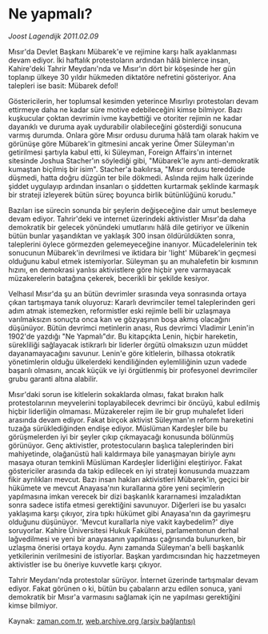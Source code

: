 # Ne yapmalı?

*Joost Lagendijk 2011.02.09*

<td class="columnist-detail">
<p>Mısır'da Devlet Başkanı Mübarek'e ve rejimine karşı halk ayaklanması devam ediyor. İki haftalık protestoların ardından hâlâ binlerce insan, Kahire'deki Tahrir Meydanı'nda ve Mısır'ın dört bir köşesinde her gün toplanıp ülkeye 30 yıldır hükmeden diktatöre nefretini gösteriyor. Ana talepleri ise basit: Mübarek defol!</p>
<p>
<div id="haberMetinDiv">
<p>Göstericilerin, her toplumsal kesimden yeterince Mısırlıyı protestoları devam ettirmeye daha ne kadar süre motive edebileceğini kimse bilmiyor. Bazı kuşkucular çoktan devrimin ivme kaybettiği ve otoriter rejimin ne kadar dayanıklı ve duruma ayak uydurabilir olabileceğini gösterdiği sonucuna varmış durumda. Onlara göre Mısır ordusu duruma hâlâ tam olarak hakim ve görünüşe göre Mübarek'in gitmesini ancak yerine Ömer Süleyman'ın getirilmesi şartıyla kabul etti, ki Süleyman, Foreign Affairs'ın internet sitesinde Joshua Stacher'ın söylediği gibi, "Mübarek'le aynı anti-demokratik kumaştan biçilmiş bir isim". Stacher'a bakılırsa, "Mısır ordusu tereddüde düşmedi, hatta doğru düzgün ter bile dökmedi. Aslında rejim halk üzerinde şiddet uygulayıp ardından insanları o şiddetten kurtarmak şeklinde karmaşık bir strateji izleyerek bütün süreç boyunca birlik bütünlüğünü korudu."
<p>Bazıları ise sürecin sonunda bir şeylerin değişeceğine dair umut beslemeye devam ediyor. Tahrir'deki ve internet üzerindeki aktivistler Mısır'da daha demokratik bir gelecek yönündeki umutlarını hâlâ dile getiriyor ve ülkenin bütün bunlar yaşandıktan ve yaklaşık 300 insan öldürüldükten sonra, taleplerini öylece görmezden gelemeyeceğine inanıyor. Mücadelelerinin tek sonucunun Mübarek'in devrilmesi ve iktidara bir 'light' Mübarek'in geçmesi olduğunu kabul etmek istemiyorlar. Süleyman şu an muhalefetin bir kısmının hızını, en demokrasi yanlısı aktivistlere göre hiçbir yere varmayacak müzakerelerin batağına çekerek, becerikli bir şekilde kesiyor.
<p>Velhasıl Mısır'da şu an bütün devrimler sırasında veya sonrasında ortaya çıkan tartışmaya tanık oluyoruz: Kararlı devrimciler temel taleplerinden geri adım atmak istemezken, reformistler eski rejimle belli bir uzlaşmaya varılmaksızın sonuçta onca kan ve gözyaşının boşa akmış olacağını düşünüyor. Bütün devrimci metinlerin anası, Rus devrimci Vladimir Lenin'in 1902'de yazdığı "Ne Yapmalı"dır. Bu kitapçıkta Lenin, hiçbir hareketin, sürekliliği sağlayacak istikrarlı bir liderler örgütü olmaksızın uzun müddet dayanamayacağını savunur. Lenin'e göre kitlelerin, bilhassa otokratik yönetimlerin olduğu ülkelerdeki kendiliğinden eylemliliğinin uzun vadede başarılı olmasını, ancak küçük ve iyi örgütlenmiş bir profesyonel devrimciler grubu garanti altına alabilir.
<p>Mısır'daki sorun ise kitlelerin sokaklarda olması, fakat bırakın halk protestolarının meyvelerini toplayabilecek devrimci bir öncüyü, kabul edilmiş hiçbir liderliğin olmaması. Müzakereler rejim ile bir grup muhalefet lideri arasında devam ediyor. Fakat birçok aktivist Süleyman'ın reform hareketini tuzağa sürüklediğinden endişe ediyor. Müslüman Kardeşler bile bu görüşmelerden iyi bir şeyler çıkıp çıkmayacağı konusunda bölünmüş görünüyor. Genç aktivistler, protestocuların başlıca taleplerinden biri mahiyetinde, olağanüstü hali kaldırmaya bile yanaşmayan biriyle aynı masaya oturan temkinli Müslüman Kardeşler liderliğini eleştiriyor. Fakat göstericiler arasında da takip edilecek en iyi strateji konusunda muazzam fikir ayrılıkları mevcut. Bazı insan hakları aktivistleri Mübarek'in, geçici bir hükümete ve mevcut Anayasa'nın kurallarına göre yeni seçimlerin yapılmasına imkan verecek bir dizi başkanlık kararnamesi imzaladıktan sonra sadece istifa etmesi gerektiğini savunuyor. Diğerleri ise bu yasalcı yaklaşıma karşı çıkıyor, zira tıpkı hükümet gibi Anayasa'nın da gayrimeşru olduğunu düşünüyor. 'Mevcut kurallarla niye vakit kaybedelim?' diye soruyorlar. Kahire Üniversitesi Hukuk Fakültesi, parlamentonun derhal lağvedilmesi ve yeni bir anayasanın yapılması çağrısında bulunurken, bir uzlaşma önerisi ortaya koydu. Aynı zamanda Süleyman'a belli başkanlık yetkilerinin verilmesini de istiyorlar. Başkan yardımcısından hiç hazzetmeyen aktivistler ise bu öneriye kuvvetle karşı çıkıyor.
<p>Tahrir Meydanı'nda protestolar sürüyor. İnternet üzerinde tartışmalar devam ediyor. Fakat görünen o ki, bütün bu çabaların arzu edilen sonuca, yani demokratik bir Mısır'a varmasını sağlamak için ne yapılması gerektiğini kimse bilmiyor.</p></p></p></p></p></div>
</p>
<a href="http://web.archive.org/web/20110223211210/mailto:j.lagendijk@zaman.com.tr">
</a></td>

Kaynak: [zaman.com.tr](http://zaman.com.tr/yazar.do?yazino=1091008), [web.archive.org (arşiv bağlantısı)](http://web.archive.org/web/20110223211210/http://www.zaman.com.tr:80/yazar.do?yazino=1091008)

